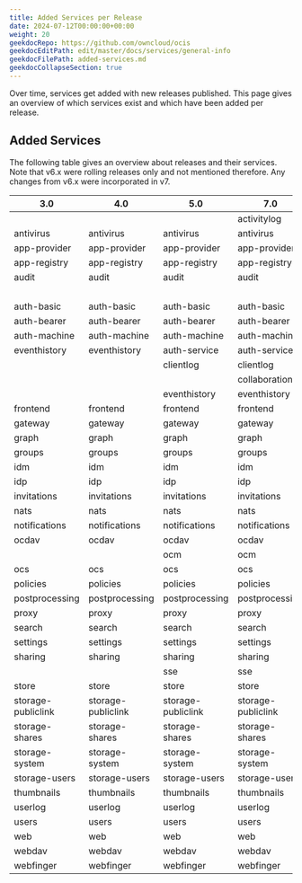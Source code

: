 ```yaml
---
title: Added Services per Release
date: 2024-07-12T00:00:00+00:00
weight: 20
geekdocRepo: https://github.com/owncloud/ocis
geekdocEditPath: edit/master/docs/services/general-info
geekdocFilePath: added-services.md
geekdocCollapseSection: true
---
```


Over time, services get added with new releases published. This page gives an overview of which services exist and which
have been added per release.

## Added Services

The following table gives an overview about releases and their services. Note that v6.x were rolling releases only and not mentioned therefore. Any changes from v6.x were incorporated in v7.

[//]: # (for ease of handling, use the .excel table from the same folder and convert it via https://tabletomarkdown.com/convert-spreadsheet-to-markdown/)

| 3.0                | 4.0                | 5.0                | 7.0                | Rolling            |
| ------------------ | ------------------ | ------------------ | ------------------ | ------------------ |
|                    |                    |                    | activitylog        | activitylog        |
| antivirus          | antivirus          | antivirus          | antivirus          | antivirus          |
| app-provider       | app-provider       | app-provider       | app-provider       | app-provider       |
| app-registry       | app-registry       | app-registry       | app-registry       | app-registry       |
| audit              | audit              | audit              | audit              | audit              |
|                    |                    |                    |                    | auth-app           |
| auth-basic         | auth-basic         | auth-basic         | auth-basic         | auth-basic         |
| auth-bearer        | auth-bearer        | auth-bearer        | auth-bearer        | auth-bearer        |
| auth-machine       | auth-machine       | auth-machine       | auth-machine       | auth-machine       |
| eventhistory       | eventhistory       | auth-service       | auth-service       | auth-service       |
|                    |                    | clientlog          | clientlog          | clientlog          |
|                    |                    |                    | collaboration      | collaboration      |
|                    |                    | eventhistory       | eventhistory       | eventhistory       |
| frontend           | frontend           | frontend           | frontend           | frontend           |
| gateway            | gateway            | gateway            | gateway            | gateway            |
| graph              | graph              | graph              | graph              | graph              |
| groups             | groups             | groups             | groups             | groups             |
| idm                | idm                | idm                | idm                | idm                |
| idp                | idp                | idp                | idp                | idp                |
| invitations        | invitations        | invitations        | invitations        | invitations        |
| nats               | nats               | nats               | nats               | nats               |
| notifications      | notifications      | notifications      | notifications      | notifications      |
| ocdav              | ocdav              | ocdav              | ocdav              | ocdav              |
|                    |                    | ocm                | ocm                | ocm                |
| ocs                | ocs                | ocs                | ocs                | ocs                |
| policies           | policies           | policies           | policies           | policies           |
| postprocessing     | postprocessing     | postprocessing     | postprocessing     | postprocessing     |
| proxy              | proxy              | proxy              | proxy              | proxy              |
| search             | search             | search             | search             | search             |
| settings           | settings           | settings           | settings           | settings           |
| sharing            | sharing            | sharing            | sharing            | sharing            |
|                    |                    | sse                | sse                | sse                |
| store              | store              | store              | store              | store              |
| storage-publiclink | storage-publiclink | storage-publiclink | storage-publiclink | storage-publiclink |
| storage-shares     | storage-shares     | storage-shares     | storage-shares     | storage-shares     |
| storage-system     | storage-system     | storage-system     | storage-system     | storage-system     |
| storage-users      | storage-users      | storage-users      | storage-users      | storage-users      |
| thumbnails         | thumbnails         | thumbnails         | thumbnails         | thumbnails         |
| userlog            | userlog            | userlog            | userlog            | userlog            |
| users              | users              | users              | users              | users              |
| web                | web                | web                | web                | web                |
| webdav             | webdav             | webdav             | webdav             | webdav             |
| webfinger          | webfinger          | webfinger          | webfinger          | webfinger          |
